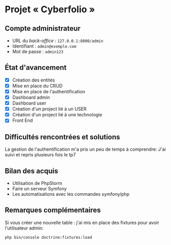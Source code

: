 # Projet « Cyberfolio »

## Compte administrateur

- URL du *back-office* : `127.0.0.1:8000/admin`
- Identifiant : `admin@exemple.com`
- Mot de passe : `admin123`

## État d'avancement

- [x] Création des entités
- [x] Mise en place du CRUD
- [x] Mise en place de l'authentification
- [x] Dashboard admin
- [x] Dashboard user
- [x] Création d'un project lié à un USER
- [x] Création d'un project lié à une technologie
- [x] Front End

## Difficultés rencontrées et solutions

La gestion de l'authentification m'a pris un peu de temps à comprendre: J'ai suivi et repris plusieurs fois le tp7

## Bilan des acquis

- Utilisation de PhpStorm
- Faire un serveur Symfony
- Les automatisations avec les commandes symfony/php

## Remarques complémentaires

Si vous créer une nouvelle table : j'ai mis en place des fixtures pour avoir l'utilisateur admin:
   ```bash
   php bin/console doctrine:fixtures:load
   ```
